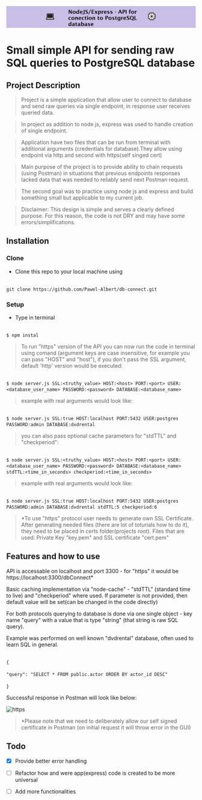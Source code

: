 ![](https://github.com/Pawel-Albert/db-connect/blob/main/%F0%9F%92%BBnodeDB%E2%9A%99%EF%B8%8F.png)

# Small simple API for sending raw SQL queries to PostgreSQL database

## Project Description

> Project is a simple application that allow user to connect to database and send raw queries via single endpoint, in response user receives queried data.

> In project as addition to node js, express was used to handle creation of single endpoint.

> Application have two files that can be run from terminal with additional arguments (credentials for database).They allow using endpoint via http and second with https(self singed cert)

> Main purpose of the project is to provide ability to chain requests (using Postman) in situations that previous endpoints responses lacked data that was needed to reliably send next Postman request.

> The second goal was to practice using node js and express and build something small but applicable to my current job.

> Disclaimer: This design is simple and serves a clearly defined purpose. For this reason, the code is not DRY and may have some errors/simplifications.

## Installation

### Clone

- Clone this repo to your local machine using

```shell

git clone https://github.com/Pawel-Albert/db-connect.git

```

### Setup

- Type in terminal

```shell

$ npm instal

```

> To run "https" version of the API you can now run the code in terminal using comand (argument keys are case insensitive, for example you can pass "HOST" and "host"), if you don't pass the SSL argument, default 'http' version would be executed:

```shell

$ node server.js SSL:<truthy_value> HOST:<host> PORT:<port> USER:<database_user_name> PASSWORD:<password> DATABASE:<database_name>

```

> example with real arguments would look like:

```shell

$ node server.js SSL:true HOST:localhost PORT:5432 USER:postgres PASSWORD:admin DATABASE:dvdrental

```

> you can also pass optional cache parameters for "stdTTL" and "checkperiod":

```shell

$ node server.js SSL:<truthy_value> HOST:<host> PORT:<port> USER:<database_user_name> PASSWORD:<password> DATABASE:<database_name> stdTTL:<time_in_seconds> checkperiod:<time_in_seconds>

```

> example with real arguments would look like:

```shell

$ node server.js SSL:true HOST:localhost PORT:5432 USER:postgres PASSWORD:admin DATABASE:dvdrental stdTTL:5 checkperiod:6

```

> \*To use "https" protocol user needs to generate own SSL Certificate. After generating needed files (there are lot of toturials how to do it), they need to be placed in certs folder(projects root). Files that are used: Private Key "key.pem" and SSL certificate "cert.pem"

## Features and how to use

API is accessable on localhost and port 3300 - for "https" it would be https://localhost:3300/dbConnect\*

Basic caching implementation via "node-cache" - "stdTTL" (standard time to live) and "checkperiod" where used. If parameter is not provided, then default value will be set(can be changed in the code directly)

For both protocols querying to database is done via one single object - key name "query" with a value that is type "string" (that string is raw SQL query).

Example was performed on well known "dvdrental" database, often used to learn SQL in general.

```

{

"query": "SELECT * FROM public.actor ORDER BY actor_id DESC"

}

```

Successful response in Postman will look like below:

![https](https://user-images.githubusercontent.com/112585950/211434775-04fce5a4-217d-4a03-943f-8f3dd31957b0.png)

> \*Please note that we need to deliberately allow our self signed certificate in Postman (on initial request it will throw error in the GUI)

## Todo

- [x] Provide better error handling

- [ ] Refactor how and were app(express) code is created to be more universal

- [ ] Add more functionalities
